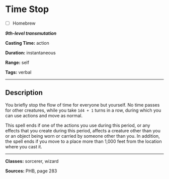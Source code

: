 # Time Stop

- [ ] Homebrew

***9th-level transmutation***

**Casting Time:** action

**Duration:** instantaneous

**Range:** self

**Tags:** verbal

---

## Description
You briefly stop the flow of time for everyone but yourself. No time passes for other creatures, while you take `1d4 + 1` turns in a row, during which you can use actions and move as normal.

This spell ends if one of the actions you use during this period, or any effects that you create during this period, affects a creature other than you or an object being worn or carried by someone other than you. In addition, the spell ends if you move to a place more than 1,000 feet from the location where you cast it.

---

**Classes:** sorcerer, wizard

**Sources:** PHB, page 283
